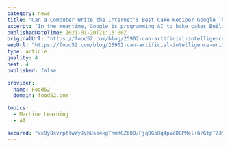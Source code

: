 ```yaml
---
category: news
title: "Can a Computer Write the Internet's Best Cake Recipe? Google Thinks So."
excerpt: "In the meantime, Google is programming AI to bake cakes Building off the popularity of baking during quarantine, the team at Google put together a machine learning model to get to the bottom of baking science."
publishedDateTime: 2021-01-20T21:15:00Z
originalUrl: "https://food52.com/blog/25902-can-artificial-intelligence-write-cake-recipes"
webUrl: "https://food52.com/blog/25902-can-artificial-intelligence-write-cake-recipes"
type: article
quality: 4
heat: 4
published: false

provider:
  name: Food52
  domain: food52.com

topics:
  - Machine Learning
  - AI

secured: "xx9y8xvrptlwWyJvhUso4kgTnmKGZb0O/FjqOGoOq4pVoDGPMel+h/GtpT73MZD3l7yeMEUDAbu7xqi+gwrfze1TQn9dq/S2GxOmhbdfkf+NYMN4xKXww2g/9fOftXrajm+qRP0ZO8iie4PFduD24bALx1kxUsmNO63JVKSU8vjiZMPUpSyiXblMBqvoPI/z9FxX9MG+vhunsihdlsiKuUPpUcYT82m35+OhoiHjo8dRx4fSO2sBiVU/fEqKNWYYpPFmZq92A6ofYhnmChUlXf704PxCzai9BKV2uaXKHMGbKgc+AjW/Ah/vYQhErBHmvqaFXCAa5pOQoZHY9g2V+4hj45s8e/+qgSogE85+Ypc=;3HaAzlGGJS7760UBwG86lQ=="
---
```


